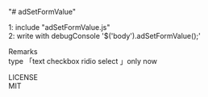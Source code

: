 "# adSetFormValue"

1: include "adSetFormValue.js"<br>
2: write  with debugConsole  '$('body').adSetFormValue();'

Remarks<br>
type 「text checkbox ridio select 」only now

LICENSE<br>
MIT
